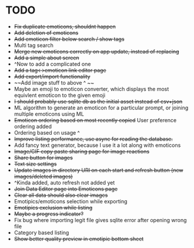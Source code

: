 # TODO
* ~~Fix duplicate emoticons, shouldnt happen~~
* ~~Add deletion of emoticons~~
* ~~Add emoticon filter below search / show tags~~
* Multi tag search
* ~~Merge new emoticons correctly on app update, instead of replacing~~
* ~~Add a simple about screen~~ 
* ^Now to add a complicated one
* ~~Add a tag<->emoticon link editor page~~
* ~~Add export/import functionality~~
* ~~Add image stuff to above ^ ~~
* Maybe an emoji to emoticon converter, which displays the most equivlent emoticon to the given emoji
* ~~I should probably use sqlite db as the initial asset instead of csv+json~~
* ML algorithm to generate an emoticon for a particular prompt, or joining multiple emoticons using ML
* ~~Emoticon ordering based on most recently copied~~ User preference ordering added
* Ordering based on usage ^
* ~~Improve listing performance, use async for reading the database.~~
* Add fancy text generator, because I use it a lot along with emoticons
* ~~Image/GIF copy paste sharing page for image reactions~~
* ~~Share button for images~~
* ~~Text size settings~~
* ~~Update images in directory URI on each start and refresh button  (new images/deleted images)~~ 
* ^Kinda added, auto refresh not added yet
* ~~Join Data Editor page into Emoticons page~~
* ~~Clear all data should also clear images~~
* Emotipics/emoticons selection while exporting
* ~~Emotipics exclusion while listing~~
* ~~Maybe a progress indicator?~~
* Fix bug where importing legit file gives sqlite error after opening wrong file
* Category based listing
* ~~Show better quality preview in emotipic bottom sheet~~
